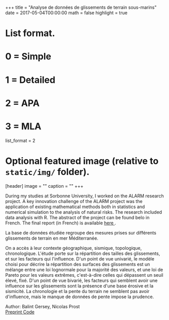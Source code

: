 +++
title = "Analyse de données de glissements de terrain sous-marins"
date = 2017-05-04T00:00:00
math = false
highlight = true

# List format.
#   0 = Simple
#   1 = Detailed
#   2 = APA
#   3 = MLA
list_format = 2

# Optional featured image (relative to `static/img/` folder).
[header]
image = ""
caption = ""
+++

<p> During my studies at Sorbonne University, I worked on the ALARM research project. A key innovation challenge of the ALARM project was the
application of existing mathematical methods both in statistics and numerical simulation to the analysis of
natural risks. The research included data analysis with R. The abstract of the project can be found belo in French. The final report (in French) is available
<a href="https://www.researchgate.net/publication/326957102_Analyse_de_donnees_de_glissements_de_terrain_sous-marins"> here </a>. </p>

<p>
La base de données étudiée regroupe des mesures prises sur différents glissements de terrain en mer Méditerranée. 

On a accès à leur contexte géographique, sismique, topologique, chronologique. 
L'étude porte sur la répartition des tailles des glissements, et sur les facteurs qui l'influence. 
D'un point de vue univarié, le modèle choisi pour décrire la répartition des surfaces des glissements est un mélange entre une loi lognormale pour la majorité des valeurs, 
et une loi de Pareto pour les valeurs extrêmes, c'est-à-dire celles qui dépassent un seuil élevé, fixé. 
D'un point de vue bivarié, les facteurs qui semblent avoir une influence sur les glissements sont la présence d'une base érosive et la sismicité. 
La chronologie et la pente du terrain ne semblent pas avoir d'influence, mais le manque de données de pente impose la prudence. </p>

</div>
<div class="pub-authors" itemprop="author">
     Author: Balint Gersey, Nicolas Prost
 </div>


<div class="pub-links">
  <a class="btn btn-primary btn-outline btn-xs" href="https://www.researchgate.net/publication/326957102_Analyse_de_donnees_de_glissements_de_terrain_sous-marins" target="_blank" rel="noopener">
  Preprint
  </a>

  <a class="btn btn-primary btn-outline btn-xs" href="https://github.com/balintgersey/analysis-of-geological-data" target="_blank" rel="noopener">
  Code
  </a>
 </div>

